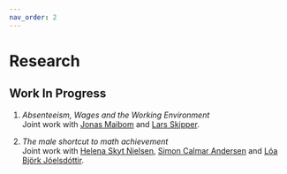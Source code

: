```yaml
---
nav_order: 2
---
```


# Research

## Work In Progress

1. *Absenteeism, Wages and the Working Environment*  
Joint work with [Jonas Maibom](https://pure.au.dk/portal/da/persons/jonas-maibom-maibom(d49e2740-b21a-4c4a-b539-5cb01b94c270).html) and [Lars Skipper](https://pure.au.dk/portal/da/persons/lars-skipper(c70f11dd-4ae7-4ba5-ac5c-ac50c0b89a3b).html).

2. *The male shortcut to math achievement*  
Joint work with [Helena Skyt Nielsen](https://pure.au.dk/portal/da/persons/helena-skyt-nielsen(a376b058-2706-47a8-a3a7-75a8f8cd226f).html), [Simon Calmar Andersen](https://pure.au.dk/portal/da/persons/simon-calmar-andersen(09e68d86-ccc9-4ca4-84e6-468333d19362).html) and [Lóa Björk Jóelsdóttir](https://pure.au.dk/portal/da/persons/loa-bjoerk-joelsdottir(c54bc8ee-77a2-4e3f-bd5d-67effd9a19b1).html).